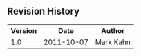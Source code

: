 ## Revision History

<table class="data">
    <tr>
        <th>Version</th>
        <th>Date</th>
        <th>Author</th>
    </tr>
    <tr>
        <td>1.0</td>
        <td>2011-10-07</td>
        <td>Mark Kahn</td>
    </tr>
</table>